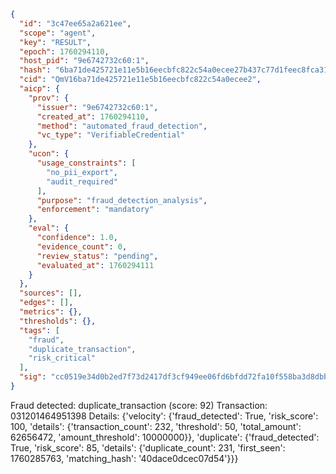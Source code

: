 ```json
{
  "id": "3c47ee65a2a621ee",
  "scope": "agent",
  "key": "RESULT",
  "epoch": 1760294110,
  "host_pid": "9e6742732c60:1",
  "hash": "6ba71de425721e11e5b16eecbfc822c54a0ecee27b437c77d1feec8fca315ebf",
  "cid": "QmV16ba71de425721e11e5b16eecbfc822c54a0ecee2",
  "aicp": {
    "prov": {
      "issuer": "9e6742732c60:1",
      "created_at": 1760294110,
      "method": "automated_fraud_detection",
      "vc_type": "VerifiableCredential"
    },
    "ucon": {
      "usage_constraints": [
        "no_pii_export",
        "audit_required"
      ],
      "purpose": "fraud_detection_analysis",
      "enforcement": "mandatory"
    },
    "eval": {
      "confidence": 1.0,
      "evidence_count": 0,
      "review_status": "pending",
      "evaluated_at": 1760294111
    }
  },
  "sources": [],
  "edges": [],
  "metrics": {},
  "thresholds": {},
  "tags": [
    "fraud",
    "duplicate_transaction",
    "risk_critical"
  ],
  "sig": "cc0519e34d0b2ed7f73d2417df3cf949ee06fd6bfdd72fa10f558ba3d8dbbfa5"
}
```

Fraud detected: duplicate_transaction (score: 92)
Transaction: 031201464951398
Details: {'velocity': {'fraud_detected': True, 'risk_score': 100, 'details': {'transaction_count': 232, 'threshold': 50, 'total_amount': 62656472, 'amount_threshold': 10000000}}, 'duplicate': {'fraud_detected': True, 'risk_score': 85, 'details': {'duplicate_count': 231, 'first_seen': 1760285763, 'matching_hash': '40dace0dcec07d54'}}}